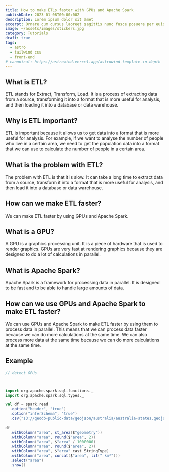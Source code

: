 ```yaml
---
title: How to make ETLs faster with GPUs and Apache Spark
publishDate: 2023-01-08T00:00:00Z
description: Lorem ipsum dolor sit amet
excerpt: Ornare cum cursus laoreet sagittis nunc fusce posuere per euismod dis vehicula a, semper fames lacus maecenas
image: ~/assets/images/stickers.jpg
category: Tutorials
draft: true
tags:
  - astro
  - tailwind css
  - front-end
# canonical: https://astrowind.vercel.app/astrowind-template-in-depth
---
```

## What is ETL?

ETL stands for Extract, Transform, Load. It is a process of extracting data from a source, transforming it into a format that is more useful for analysis, and then loading it into a database or data warehouse.

## Why is ETL important?

ETL is important because it allows us to get data into a format that is more useful for analysis. For example, if we want to analyse the number of people who live in a certain area, we need to get the population data into a format that we can use to calculate the number of people in a certain area.

## What is the problem with ETL?

The problem with ETL is that it is slow. It can take a long time to extract data from a source, transform it into a format that is more useful for analysis, and then load it into a database or data warehouse.

## How can we make ETL faster?

We can make ETL faster by using GPUs and Apache Spark.

## What is a GPU?

A GPU is a graphics processing unit. It is a piece of hardware that is used to render graphics. GPUs are very fast at rendering graphics because they are designed to do a lot of calculations in parallel.

## What is Apache Spark?

Apache Spark is a framework for processing data in parallel. It is designed to be fast and to be able to handle large amounts of data.

## How can we use GPUs and Apache Spark to make ETL faster?

We can use GPUs and Apache Spark to make ETL faster by using them to process data in parallel. This means that we can process data faster because we can do more calculations at the same time. We can also process more data at the same time because we can do more calculations at the same time.

## Example



```scala
// detect GPUs



import org.apache.spark.sql.functions._
import org.apache.spark.sql.types._

val df = spark.read
  .option("header", "true")
  .option("inferSchema", "true")
  .csv("s3://geodb-public-data/geojson/australia/australia-states.geojson")

df
  .withColumn("area", st_area($"geometry"))
  .withColumn("area", round($"area", 2))
  .withColumn("area", $"area" / 1000000)
  .withColumn("area", round($"area", 2))
  .withColumn("area", $"area" cast StringType)
  .withColumn("area", concat($"area", lit(" km²")))
  .select("area")
  .show()
```

